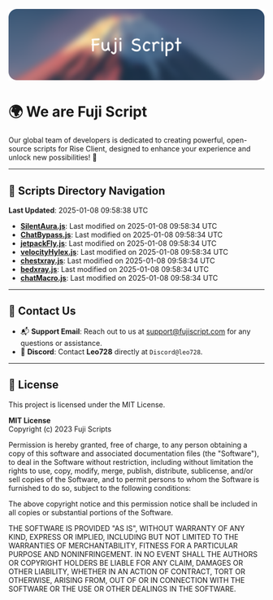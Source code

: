 ![Banner](.github/b.webp)

# 🌍 **We are Fuji Script**

Our global team of developers is dedicated to creating powerful, open-source scripts for Rise Client, designed to enhance your experience and unlock new possibilities! 🌟

---
<!-- SCRIPTS_NAVIGATION_START -->
## 📂 **Scripts Directory Navigation**

**Last Updated**: 2025-01-08 09:58:38 UTC

- **[SilentAura.js](scripts/SilentAura.js)**: Last modified on 2025-01-08 09:58:34 UTC
- **[ChatBypass.js](scripts/ChatBypass.js)**: Last modified on 2025-01-08 09:58:34 UTC
- **[jetpackFly.js](scripts/jetpackFly.js)**: Last modified on 2025-01-08 09:58:34 UTC
- **[velocityHylex.js](scripts/velocityHylex.js)**: Last modified on 2025-01-08 09:58:34 UTC
- **[chestxray.js](scripts/chestxray.js)**: Last modified on 2025-01-08 09:58:34 UTC
- **[bedxray.js](scripts/bedxray.js)**: Last modified on 2025-01-08 09:58:34 UTC
- **[chatMacro.js](scripts/chatMacro.js)**: Last modified on 2025-01-08 09:58:34 UTC

<!-- SCRIPTS_NAVIGATION_END -->

---

## 💬 **Contact Us**  
- 📬 **Support Email**: Reach out to us at [support@fujiscript.com](mailto:support@fujiscript.com) for any questions or assistance.  
- 💬 **Discord**: Contact **Leo728** directly at `Discord@leo728`.

---

## 📜 **License**

This project is licensed under the MIT License.  

**MIT License**  
Copyright (c) 2023 Fuji Scripts  

Permission is hereby granted, free of charge, to any person obtaining a copy of this software and associated documentation files (the "Software"), to deal in the Software without restriction, including without limitation the rights to use, copy, modify, merge, publish, distribute, sublicense, and/or sell copies of the Software, and to permit persons to whom the Software is furnished to do so, subject to the following conditions:  

The above copyright notice and this permission notice shall be included in all copies or substantial portions of the Software.  

THE SOFTWARE IS PROVIDED "AS IS", WITHOUT WARRANTY OF ANY KIND, EXPRESS OR IMPLIED, INCLUDING BUT NOT LIMITED TO THE WARRANTIES OF MERCHANTABILITY, FITNESS FOR A PARTICULAR PURPOSE AND NONINFRINGEMENT. IN NO EVENT SHALL THE AUTHORS OR COPYRIGHT HOLDERS BE LIABLE FOR ANY CLAIM, DAMAGES OR OTHER LIABILITY, WHETHER IN AN ACTION OF CONTRACT, TORT OR OTHERWISE, ARISING FROM, OUT OF OR IN CONNECTION WITH THE SOFTWARE OR THE USE OR OTHER DEALINGS IN THE SOFTWARE.  

